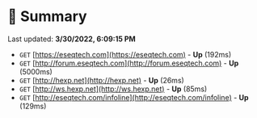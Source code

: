 # 📖 Summary
Last updated: **3/30/2022, 6:09:15 PM**

- `GET` [https://eseqtech.com](https://eseqtech.com) - **Up** (192ms)
- `GET` [http://forum.eseqtech.com](http://forum.eseqtech.com) - **Up** (5000ms)
- `GET` [http://hexp.net](http://hexp.net) - **Up** (26ms)
- `GET` [http://ws.hexp.net](http://ws.hexp.net) - **Up** (85ms)
- `GET` [http://eseqtech.com/infoline](http://eseqtech.com/infoline) - **Up** (129ms)
